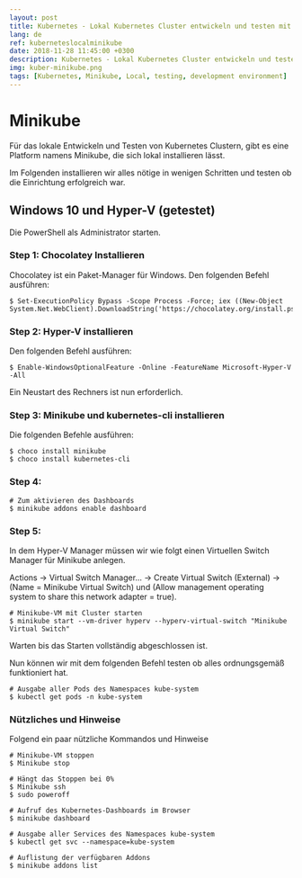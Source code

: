 ```yaml
---
layout: post
title: Kubernetes - Lokal Kubernetes Cluster entwickeln und testen mit Minikube
lang: de
ref: kuberneteslocalminikube
date: 2018-11-28 11:45:00 +0300
description: Kubernetes - Lokal Kubernetes Cluster entwickeln und testen mit Minikube
img: kuber-minikube.png
tags: [Kubernetes, Minikube, Local, testing, development environment]
---
```


# Minikube 
Für das lokale Entwickeln und Testen von Kubernetes Clustern, gibt es eine Platform namens Minikube, die sich lokal installieren lässt.

Im Folgenden installieren wir alles nötige in wenigen Schritten und testen ob die Einrichtung erfolgreich war.

## Windows 10 und Hyper-V (getestet)
Die PowerShell als Administrator starten.
### Step 1: Chocolatey Installieren
Chocolatey ist ein Paket-Manager für Windows.
Den folgenden Befehl ausführen:
```
$ Set-ExecutionPolicy Bypass -Scope Process -Force; iex ((New-Object System.Net.WebClient).DownloadString('https://chocolatey.org/install.ps1'))
```
### Step 2: Hyper-V installieren
Den folgenden Befehl ausführen:
```
$ Enable-WindowsOptionalFeature -Online -FeatureName Microsoft-Hyper-V -All
```
Ein Neustart des Rechners ist nun erforderlich.

### Step 3: Minikube und kubernetes-cli installieren
Die folgenden Befehle ausführen:
```
$ choco install minikube
$ choco install kubernetes-cli
```

### Step 4: 
```
# Zum aktivieren des Dashboards
$ minikube addons enable dashboard
```

### Step 5:
In dem Hyper-V Manager müssen wir wie folgt einen Virtuellen Switch Manager für Minikube anlegen.

Actions -> Virtual Switch Manager... -> Create Virtual Switch (External) -> (Name = Minikube Virtual Switch) und (Allow management operating system to share this network adapter = true).

```
# Minikube-VM mit Cluster starten
$ minikube start --vm-driver hyperv --hyperv-virtual-switch "Minikube Virtual Switch"
```
Warten bis das Starten vollständig abgeschlossen ist.

Nun können wir mit dem folgenden Befehl testen ob alles ordnungsgemäß funktioniert hat.
```
# Ausgabe aller Pods des Namespaces kube-system
$ kubectl get pods -n kube-system
```

### Nützliches und Hinweise
Folgend ein paar nützliche Kommandos und Hinweise
```
# Minikube-VM stoppen
$ Minikube stop

# Hängt das Stoppen bei 0%
$ Minikube ssh
$ sudo poweroff

# Aufruf des Kubernetes-Dashboards im Browser
$ minikube dashboard

# Ausgabe aller Services des Namespaces kube-system
$ kubectl get svc --namespace=kube-system

# Auflistung der verfügbaren Addons
$ minikube addons list
```
